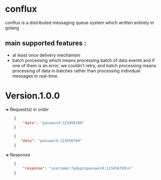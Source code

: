 # conflux
conflux is a distributed messaging queue system which written entirely in golang

## main supported features :
- at least once delivery mechanism
- batch processing which means processing batch of data events and if one of them is an error, we couldn't retry, and batch processing means processing of data in batches rather than processing individual messages in real-time.

# Version.1.0.0
➜ Request(s) in order <br>
```json
    {
        "data": "password:123456789" 
    }

```
```json
    {
       "data": "password:123456789" 
    }
```

➜ Response <br>
```json
    {
        "response": "username:fadyg\npassword:123456789\n"
    }
```